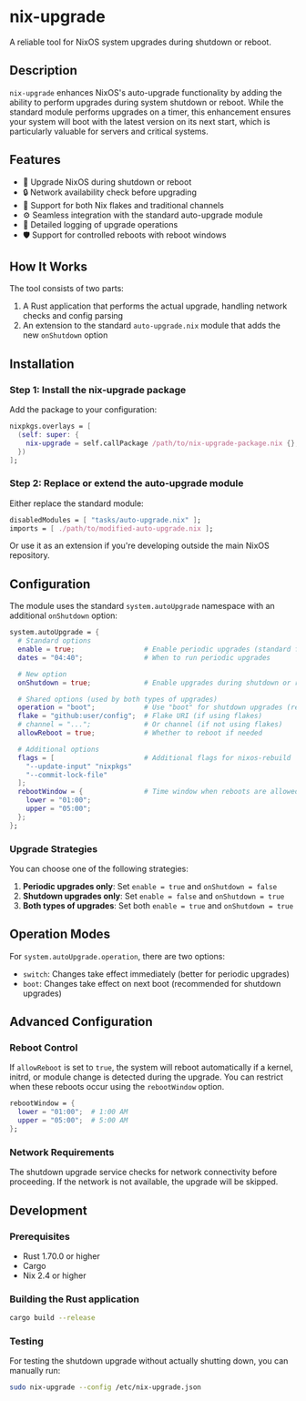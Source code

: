 # nix-upgrade

A reliable tool for NixOS system upgrades during shutdown or reboot.

## Description

`nix-upgrade` enhances NixOS's auto-upgrade functionality by adding the ability to perform upgrades during system shutdown or reboot. While the standard module performs upgrades on a timer, this enhancement ensures your system will boot with the latest version on its next start, which is particularly valuable for servers and critical systems.

## Features

- 🔄 Upgrade NixOS during shutdown or reboot
- 🔒 Network availability check before upgrading
- 🌟 Support for both Nix flakes and traditional channels
- ⚙️ Seamless integration with the standard auto-upgrade module
- 📝 Detailed logging of upgrade operations
- 🛡️ Support for controlled reboots with reboot windows

## How It Works

The tool consists of two parts:
1. A Rust application that performs the actual upgrade, handling network checks and config parsing
2. An extension to the standard `auto-upgrade.nix` module that adds the new `onShutdown` option

## Installation

### Step 1: Install the nix-upgrade package

Add the package to your configuration:

```nix
nixpkgs.overlays = [
  (self: super: {
    nix-upgrade = self.callPackage /path/to/nix-upgrade-package.nix {};
  })
];
```

### Step 2: Replace or extend the auto-upgrade module

Either replace the standard module:

```nix
disabledModules = [ "tasks/auto-upgrade.nix" ];
imports = [ ./path/to/modified-auto-upgrade.nix ];
```

Or use it as an extension if you're developing outside the main NixOS repository.

## Configuration

The module uses the standard `system.autoUpgrade` namespace with an additional `onShutdown` option:

```nix
system.autoUpgrade = {
  # Standard options
  enable = true;                 # Enable periodic upgrades (standard functionality)
  dates = "04:40";               # When to run periodic upgrades

  # New option
  onShutdown = true;             # Enable upgrades during shutdown or reboot

  # Shared options (used by both types of upgrades)
  operation = "boot";            # Use "boot" for shutdown upgrades (recommended)
  flake = "github:user/config";  # Flake URI (if using flakes)
  # channel = "...";             # Or channel (if not using flakes)
  allowReboot = true;            # Whether to reboot if needed

  # Additional options
  flags = [                      # Additional flags for nixos-rebuild
    "--update-input" "nixpkgs"
    "--commit-lock-file"
  ];
  rebootWindow = {               # Time window when reboots are allowed
    lower = "01:00";
    upper = "05:00";
  };
};
```

### Upgrade Strategies

You can choose one of the following strategies:

1. **Periodic upgrades only**: Set `enable = true` and `onShutdown = false`
2. **Shutdown upgrades only**: Set `enable = false` and `onShutdown = true`
3. **Both types of upgrades**: Set both `enable = true` and `onShutdown = true`

## Operation Modes

For `system.autoUpgrade.operation`, there are two options:

- `switch`: Changes take effect immediately (better for periodic upgrades)
- `boot`: Changes take effect on next boot (recommended for shutdown upgrades)

## Advanced Configuration

### Reboot Control

If `allowReboot` is set to `true`, the system will reboot automatically if a kernel, initrd, or module change is detected during the upgrade. You can restrict when these reboots occur using the `rebootWindow` option.

```nix
rebootWindow = {
  lower = "01:00";  # 1:00 AM
  upper = "05:00";  # 5:00 AM
};
```

### Network Requirements

The shutdown upgrade service checks for network connectivity before proceeding. If the network is not available, the upgrade will be skipped.

## Development

### Prerequisites

- Rust 1.70.0 or higher
- Cargo
- Nix 2.4 or higher

### Building the Rust application

```bash
cargo build --release
```

### Testing

For testing the shutdown upgrade without actually shutting down, you can manually run:

```bash
sudo nix-upgrade --config /etc/nix-upgrade.json
```
